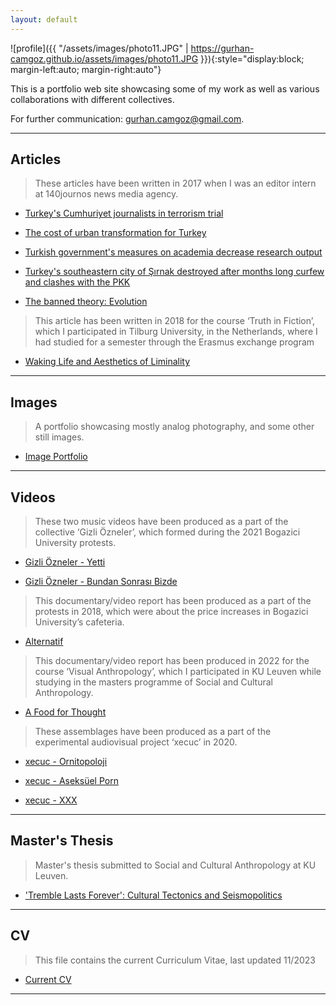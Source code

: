 ```yaml
---
layout: default
---
```


![profile]({{ "/assets/images/photo11.JPG" | https://gurhan-camgoz.github.io/assets/images/photo11.JPG }}){:style="display:block; margin-left:auto; margin-right:auto"}


This is a portfolio web site showcasing some of my work as well as various collaborations with different collectives. 

For further communication: [gurhan.camgoz@gmail.com](mailto:gurhan.camgoz@gmail.com).

* * *

## Articles

> These articles have been written in 2017 when I was an editor intern at 140journos news media agency.

  - [Turkey's Cumhuriyet journalists in terrorism trial](https://140journos.com/turkey-starts-trying-cumhuriyet-journalists-61316bfda29d)

  - [The cost of urban transformation for Turkey](https://140journos.com/cost-of-urban-transformation-for-turkey-33b01cd734d0)

  - [Turkish government's measures on academia decrease research output](https://140journos.com/turkish-governments-measures-on-academia-decrease-research-output-3a54671a2434)

  - [Turkey's southeastern city of Şırnak destroyed after months long curfew and clashes with the PKK](https://140journos.com/turkeys-southeastern-city-of-sirnak-destructed-after-months-long-curfew-and-clashes-with-the-pkk-6e7b406095c)

  - [The banned theory: Evolution](https://140journos.com/the-banned-theory-evolution-e772fa968339)

>This article has been written  in 2018 for the course ‘Truth in Fiction’, which I participated in Tilburg University, in the Netherlands, where I had studied for a semester through the Erasmus exchange program

  - [Waking Life and Aesthetics of Liminality](https://www.diggitmagazine.com/papers/waking-life-and-aesthetics-liminality) 

* * *

## Images
>A portfolio showcasing mostly analog photography, and some other still images.
  - [Image Portfolio](https://www.behance.net/gurhancamgoz)
  
* * *
## Videos

>These two music videos have been produced as a part of the collective ‘Gizli Özneler’, which formed during the 2021 Bogazici University protests. 

  - [Gizli Özneler - Yetti](https://www.youtube.com/watch?v=IIjpuF9Qh3U)

  - [Gizli Özneler - Bundan Sonrası Bizde](https://www.youtube.com/watch?v=0S781HzRvVk)

>This documentary/video report has been produced as a part of the protests in 2018, which were about the price increases in Bogazici University’s cafeteria.

  - [Alternatif](https://www.youtube.com/watch?v=1Cwr7CYV1X4) 

>This documentary/video report has been produced in 2022 for the course ‘Visual Anthropology’, which I participated in KU Leuven while studying in the masters programme of Social and Cultural Anthropology.

  - [A Food for Thought](https://drive.google.com/file/d/1XQOABK8wUs_Q2hEPk-pZWlCfzWKTczo5/view?usp=share_link)


>These assemblages have been produced as a part of the experimental audiovisual project ‘xecuc’ in 2020. 

  - [xecuc - Ornitopoloji](https://www.youtube.com/watch?v=mUgH7NmtXNY)

  - [xecuc - Aseksüel Porn](https://www.youtube.com/watch?v=VFju_XPVWZE)

  - [xecuc - XXX](https://www.youtube.com/watch?v=YF-JR7h7m5w)

* * *

## Master's Thesis

>Master's thesis submitted to Social and Cultural Anthropology at KU Leuven.

  - ['Tremble Lasts Forever': Cultural Tectonics and Seismopolitics](https://drive.google.com/file/d/1wBNBvt0ggFPBVUzFeFPVlLwbjRSeyZy5/view?usp=sharing)

* * *

## CV

>This file contains the current Curriculum Vitae, last updated 11/2023

  - [Current CV](https://drive.google.com/file/d/1V1gCC9uC3MMzSh3v8dHfSBwKUrvZ5px3/view?usp=sharing)

* * *










